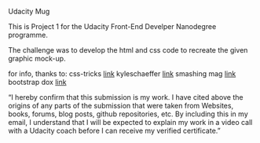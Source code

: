 Udacity Mug

This is Project 1 for the Udacity Front-End Develper Nanodegree programme.

The challenge was to develop the html and css code to recreate the given graphic mock-up.

for info, thanks to:
css-tricks [link](http://css-tricks.com/almanac/properties/l/line-height/)
kyleschaeffer [link](http://kyleschaeffer.com/development/css-font-size-em-vs-px-vs-pt-vs/)
smashing mag [link](http://www.smashingmagazine.com/2009/07/27/the-definitive-guide-to-using-negative-margins/)
bootstrap dox [link](http://getbootstrap.com/css/#code)

“I hereby confirm that this submission is my work. I have cited above the origins of any parts of the
 submission that were taken from Websites, books, forums, blog posts, github repositories, etc. By
 including this in my email, I understand that I will be expected to explain my work in a video call
 with a Udacity coach before I can receive my verified certificate.”



